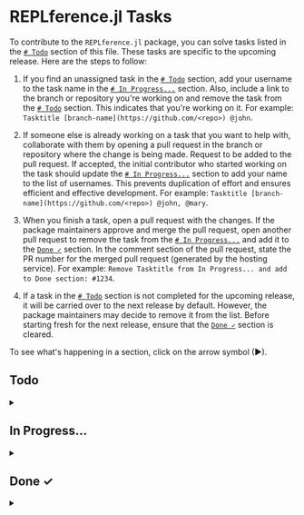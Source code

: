 # REPLference.jl Tasks

To contribute to the `REPLference.jl` package, you can solve tasks listed in the
[`# Todo`](https://github.com/udohjeremiah/REPLference.jl/blob/master/TODO.md#todo)
section of this file. These tasks are specific to the upcoming release. Here are the steps
to follow:

1. If you find an unassigned task in the
   [`# Todo`](https://github.com/udohjeremiah/REPLference.jl/blob/master/TODO.md#todo)
   section, add your username to the task name in the
   [`# In Progress...`](https://github.com/udohjeremiah/REPLference.jl/blob/master/TODO.md#in-progress)
   section. Also, include a link to the branch or repository you're working on and remove
   the task from the [`# Todo`](https://github.com/udohjeremiah/REPLference.jl/blob/master/TODO.md#todo)
   section. This indicates that you're working on it. For example:
   `Tasktitle [branch-name](https://github.com/<repo>) @john`.

2. If someone else is already working on a task that you want to help with, collaborate with
   them by opening a pull request in the branch or repository where the change is being
   made. Request to be added to the pull request. If accepted, the initial contributor who
   started working on the task should update the
   [`# In Progress...`](https://github.com/udohjeremiah/REPLference.jl/blob/master/TODO.md#in-progress)
   section to add your name to the list of usernames. This prevents duplication of effort
   and ensures efficient and effective development. For example:
   `Tasktitle [branch-name](https://github.com/<repo>) @john, @mary`.

3. When you finish a task, open a pull request with the changes. If the package maintainers
   approve and merge the pull request, open another pull request to remove the task from the
   [`# In Progress...`](https://github.com/udohjeremiah/REPLference.jl/blob/master/TODO.md#in-progress)
   and add it to the [`Done ✓`](https://github.com/udohjeremiah/REPLference.jl/blob/master/TODO.md#done-)
   section. In the comment section of the pull request, state the PR number for the merged
   pull request (generated by the hosting service). For example:
   `Remove Tasktitle from In Progress... and add to Done section: #1234`.

4. If a task in the [`# Todo`](https://github.com/udohjeremiah/REPLference.jl/blob/master/TODO.md#todo)
   section is not completed for the upcoming release, it will be carried over to the next
   release by default. However, the package maintainers may decide to remove it from the
   list. Before starting fresh for the next release, ensure that the
   [`Done ✓`](https://github.com/udohjeremiah/REPLference.jl/blob/master/TODO.md#done-)
   section is cleared.

To see what's happening in a section, click on the arrow symbol (▶).

## Todo

<details><summary></summary>

- [ ] Create the `README.md` file:
    - [ ] Add necessary information about the package in the `README.md` file.

- [ ] Create the `src` directory:
    - [ ] Create a `_23_metaprogramming.jl` file that contains a manual about
          metaprogramming in Julia and the methods that can be called on the topic.
    - [ ] Create a `_24_error.jl` file that contains a manual about error handling in Julia
          and the methods that can be called on the topic.
    - [ ] Create a `_25_pointer.jl` file that contains a manual about pointers in Julia and
          the methods that can be called on them.
    - [ ] Create a `_26_system.jl` file that contains a manual about systems in Julia and
          the methods that can be called on the topic.
    - [ ] Create a `_27_thread.jl` file that contains a manual about threads in Julia and
          the methods that can be called on the topic.

- [ ] Register the package and/or release this version.
</details>

## In Progress...

<details><summary></summary>

- [ ] Add badges to the `README.md` file: [`README-badges`](https://github.com/udohjeremiah/REPLference.jl/tree/README-badges)
      [@udohjeremiah](https://github.com/udohjeremiah)
- [ ] Create the `./github/workflows` file: [`workflows-file`](https://github.com/udohjeremiah/REPLference.jl/tree/workflows-file)
      [@udohjeremiah](https://github.com/udohjeremiah)
</details>

## Done ✓

<details><summary></summary>

- [x] Create the `LICENCE.md` file: [`#6`](https://github.com/udohjeremiah/REPLference.jl/pull/6)
      [@udohjeremiah](https://github.com/udohjeremiah)
- [x] Create the `CITATION.bib` file: [`#9`](https://github.com/udohjeremiah/REPLference.jl/pull/9)
      [@udohjeremiah](https://github.com/udohjeremiah)
- [x] Create the `utility_script.jl` file: [`#13`](https://github.com/udohjeremiah/REPLference.jl/pull/13)
      [@udohjeremiah](https://github.com/udohjeremiah)
- [x] Provide test for the names in `utility_script.jl`: [`#16`](https://github.com/udohjeremiah/REPLference.jl/pull/16)
      [@udohjeremiah](https://github.com/udohjeremiah)
- [x] Generate the `all_names.txt` file: [`19`](https://github.com/udohjeremiah/REPLference.jl/pull/19)
      [@udohjeremiah](https://github.com/udohjeremiah)
- [x] Create the `Project.toml` file: [`#21`](https://github.com/udohjeremiah/REPLference.jl/pull/21)
      [@udohjeremiah](https://github.com/udohjeremiah)
- [x] Create the `_2_variable.jl` file: [`#28`](https://github.com/udohjeremiah/REPLference.jl/pull/28)
      [@udohjeremiah](https://github.com/udohjeremiah)
- [x] Create the `_3_operator.jl` file: [`#28`](https://github.com/udohjeremiah/REPLference.jl/pull/28)
      [@udohjeremiah](https://github.com/udohjeremiah)
- [x] Create the `_4_integer.jl` file: [`#28`](https://github.com/udohjeremiah/REPLference.jl/pull/28)
      [@udohjeremiah](https://github.com/udohjeremiah)
- [x] Create the `_5_float.jl` file: [`#28`](https://github.com/udohjeremiah/REPLference.jl/pull/28)
      [@udohjeremiah](https://github.com/udohjeremiah)
- [x] Create the `_6_complex.jl` file: [`#28`](https://github.com/udohjeremiah/REPLference.jl/pull/28)
      [@udohjeremiah](https://github.com/udohjeremiah)
- [x] Create the `_7_rational.jl` file: [`#28`](https://github.com/udohjeremiah/REPLference.jl/pull/28)
      [@udohjeremiah](https://github.com/udohjeremiah)
- [x] Create the `_8_irrational.jl` file: [`#28`](https://github.com/udohjeremiah/REPLference.jl/pull/28)
      [@udohjeremiah](https://github.com/udohjeremiah)
- [x] Create the `_9_character.jl` file: [`#28`](https://github.com/udohjeremiah/REPLference.jl/pull/28)
      [@udohjeremiah](https://github.com/udohjeremiah)
- [x] Create the `_10_string.jl` file: [`#28`](https://github.com/udohjeremiah/REPLference.jl/pull/28)
      [@udohjeremiah](https://github.com/udohjeremiah)
- [x] Create the `_11_range.jl` file: [`#28`](https://github.com/udohjeremiah/REPLference.jl/pull/28)
      [@udohjeremiah](https://github.com/udohjeremiah)
- [x] Create the `_12_array.jl` file: [`#28`](https://github.com/udohjeremiah/REPLference.jl/pull/28)
      [@udohjeremiah](https://github.com/udohjeremiah)
- [x] Create the `_13_tuple.jl` file: [`#28`](https://github.com/udohjeremiah/REPLference.jl/pull/28)
      [@udohjeremiah](https://github.com/udohjeremiah)
- [x] Create the `_14_dict.jl` file: [`#28`](https://github.com/udohjeremiah/REPLference.jl/pull/28)
      [@udohjeremiah](https://github.com/udohjeremiah)
- [x] Create the `_15_set.jl` file: [`#28`](https://github.com/udohjeremiah/REPLference.jl/pull/28)
      [@udohjeremiah](https://github.com/udohjeremiah)
- [x] Create the `_16_type.jl` file: [`#28`](https://github.com/udohjeremiah/REPLference.jl/pull/28)
      [@udohjeremiah](https://github.com/udohjeremiah)
- [x] Create the `_17_function.jl` file: [`#28`](https://github.com/udohjeremiah/REPLference.jl/pull/28)
      [@udohjeremiah](https://github.com/udohjeremiah)
- [x] Create the `_18_file.jl` file: [`#28`](https://github.com/udohjeremiah/REPLference.jl/pull/28)
      [@udohjeremiah](https://github.com/udohjeremiah)
- [x] Create the `_19_module.jl` file: [`#28`](https://github.com/udohjeremiah/REPLference.jl/pull/28)
      [@udohjeremiah](https://github.com/udohjeremiah)
- [x] Create the `_20_regex.jl` file: [`#28`](https://github.com/udohjeremiah/REPLference.jl/pull/28)
      [@udohjeremiah](https://github.com/udohjeremiah)
- [x] Create the `_21_date.jl` file: [`#28`](https://github.com/udohjeremiah/REPLference.jl/pull/28)
      [@udohjeremiah](https://github.com/udohjeremiah)
- [x] Create the `_22_radom.jl` file: [`#28`](https://github.com/udohjeremiah/REPLference.jl/pull/28)
      [@udohjeremiah](https://github.com/udohjeremiah)
- [x] Add `AbstractTrees.jl` as dependency and create internal functions to display subtypes
      and supertypes: [`#31`](https://github.com/udohjeremiah/REPLference.jl/pull/31)
      [@udohjeremiah](https://github.com/udohjeremiah)
- [x] Add the `man`,`fun`, and `tree` functions to the `REPLference.jl` file:
      [`#34`](https://github.com/udohjeremiah/REPLference.jl/pull/34)
      [@udohjeremiah](https://github.com/udohjeremiah)
- [x] Provide test for the names in `REPLference.jl`: [`#37`](https://github.com/udohjeremiah/REPLference.jl/pull/37)
      [@udohjeremiah](https://github.com/udohjeremiah)
- [x] Create the `.gitignore` file: [`#40`](https://github.com/udohjeremiah/REPLference.jl/pull/40)
      [@udohjeremiah](https://github.com/udohjeremiah)
</details>

